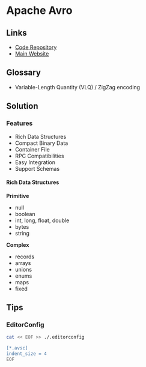 # Apache Avro

<!--
.avsc
-->

## Links

- [Code Repository](https://github.com/apache/avro)
- [Main Website](https://avro.apache.org/)

## Glossary

- Variable-Length Quantity (VLQ) / ZigZag encoding

## Solution

### Features

- Rich Data Structures
- Compact Binary Data
- Container File
- RPC Compatibilities
- Easy Integration
- Support Schemas

#### Rich Data Structures

**Primitive**

- null
- boolean
- int, long, float, double
- bytes
- string

**Complex**

- records
- arrays
- unions
- enums
- maps
- fixed

## Tips

### EditorConfig

```sh
cat << EOF >> ./.editorconfig

[*.avsc]
indent_size = 4
EOF
```
